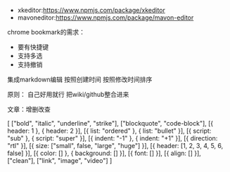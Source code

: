 * xkeditor:https://www.npmjs.com/package/xkeditor
* mavoneditor:https://www.npmjs.com/package/mavon-editor


chrome bookmark的需求：
* 要有快捷键
* 支持多选
* 支持撤销


集成markdown编辑
按照创建时间
按照修改时间排序

原则：
自己好用就行
把wiki/github整合进来

文章：增删改查

 [
    ["bold", "italic", "underline", "strike"],
    ["blockquote", "code-block"],
    [{ header: 1 }, { header: 2 }],
    [{ list: "ordered" }, { list: "bullet" }],
    [{ script: "sub" }, { script: "super" }],
    [{ indent: "-1" }, { indent: "+1" }],
    [{ direction: "rtl" }],
    [{ size: ["small", false, "large", "huge"] }],
    [{ header: [1, 2, 3, 4, 5, 6, false] }],
    [{ color: [] }, { background: [] }],
    [{ font: [] }],
    [{ align: [] }],
    ["clean"],
    ["link", "image", "video"]
]